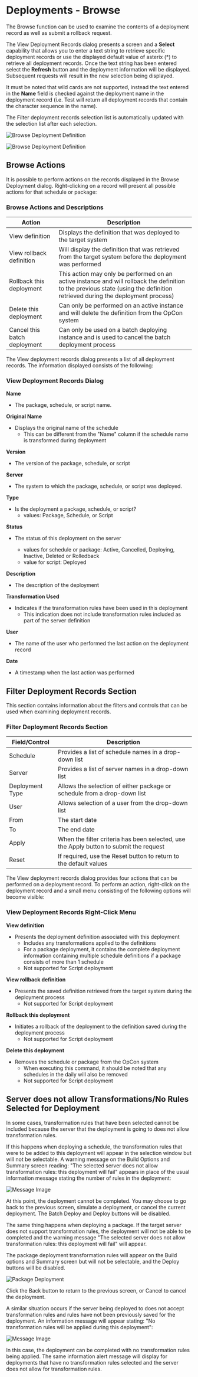 # Deployments - Browse

The Browse function can be used to examine the contents of a deployment record as well as submit a rollback request. 

The View Deployment Records dialog presents a screen and a **Select** capability that allows you to enter a text string to retrieve specific deployment records or use the displayed default value of asterix (*) to retrieve all deployment records.
Once the text string has been entered select the **Refresh** button and the deployment information will be displayed. 
Subsequent requests will result in the new selection being displayed. 

It must be noted that wild cards are not supported, instead the text entered in the **Name** field is checked against the deployment name in the deployment record (i.e. Test will return all deployment records that contain the character sequence in the name).

The Filter deployment records selection list is automatically updated with the selection list after each selection.


![Browse Deployment Definition](../../static/img/browse-deployment-definition.png)



![Browse Deployment Definition](../../static/img/browse-deployment-definition1.png)

## Browse Actions

It is possible to perform actions on the records displayed in the Browse Deployment dialog. Right-clicking on a record will present all possible actions for that schedule or package:

### Browse Actions and Descriptions

| Action | Description |
| ------ | ----------- |
| View definition | Displays the definition that was deployed to the target system |
| View rollback definition | Will display the definition that was retrieved from the target system before the deployment was performed |
| Rollback this deployment | This action may only be performed on an active instance and will rollback the definition to the previous state (using the definition retrieved during the deployment process) |
| Delete this deployment | Can only be performed on an active instance and will delete the definition from the OpCon system |
| Cancel this batch deployment | Can only be used on a batch deploying instance and is used to cancel the batch deployment process |

The View deployment records dialog presents a list of all deployment records. The information displayed consists of the following:

### View Deployment Records Dialog

**Name**	

* The package, schedule, or script name.

**Original Name**	

* Displays the original name of the schedule 
    * This can be different from the "Name" column if the schedule name is transformed during deployment

**Version**	

* The version of the package, schedule, or script

**Server**	

* The system to which the package, schedule, or script was deployed.

**Type**

* Is the deployment a package, schedule, or script?
    * values: Package, Schedule, or Script

**Status**

* The status of this deployment on the server

    * values for schedule or package: Active, Cancelled, Deploying, Inactive, Deleted or Rolledback
    * value for script: Deployed

**Description**	

* The description of the deployment

**Transformation Used**	

* Indicates if the transformation rules have been used in this deployment 
    * This indication does not include transformation rules included as part of the server definition

**User**	

* The name of the user who performed the last action on the deployment record

**Date**	

* A timestamp when the last action was performed

## Filter Deployment Records Section

This section contains information about the filters and controls that can be used when examining deployment records.

### Filter Deployment Records Section

| Field/Control | Description |
| ------------- | ----------- |
| Schedule | Provides a list of schedule names in a drop-down list |
| Server | Provides a list of server names in a drop-down list |
| Deployment Type | Allows the selection of either package or schedule from a drop-down list |
| User | Allows selection of a user from the drop-down list |
| From | The start date |
| To | The end date |
| Apply | When the filter criteria has been selected, use the Apply button to submit the request |
| Reset | If required, use the Reset button to return to the default values |

The View deployment records dialog provides four actions that can be performed on a deployment record. To perform an action, right-click on the deployment record and a small menu consisting of the following options will become visible:

### View Deployment Records Right-Click Menu

**View definition**

* Presents the deployment definition associated with this deployment
    * Includes any transformations applied to the definitions 
    * For a package deployment, it contains the complete deployment information containing multiple schedule definitions if a package consists of more than 1 schedule
    * Not supported for Script deployment

**View rollback definition**	

* Presents the saved definition retrieved from the target system during the deployment process
    * Not supported for Script deployment

**Rollback this deployment**

* Initiates a rollback of the deployment to the definition saved during the deployment process
    * Not supported for Script deployment

**Delete this deployment**	

* Removes the schedule or package from the OpCon system
    * When executing this command, it should be noted that any schedules in the daily will also be removed
    * Not supported for Script deployment

## Server does not allow Transformations/No Rules Selected for Deployment

In some cases, transformation rules that have been selected cannot be included because the server that the deployment is going to does not allow transformation rules.

If this happens when deploying a schedule, the transformation rules that were to be added to this deployment will appear in the selection window but will not be selectable. A warning message on the Build Options and Summary screen reading: "The selected server does not allow transformation rules: this deployment will fail" appears in place of the usual information message stating the number of rules in the deployment:

![Message Image](../../static/img/server-not-accepting-transformation-rules.png)

At this point, the deployment cannot be completed. You may choose to go back to the previous screen, simulate a deployment, or cancel the current deployment. The Batch Deploy and Deploy buttons will be disabled.

The same thing happens when deploying a package. If the target server does not support transformation rules, the deployment will not be able to be completed and the warning message "The selected server does not allow transformation rules: this deployment will fail" will appear.

The package deployment transformation rules will appear on the Build options and Summary screen but will not be selectable, and the Deploy buttons will be disabled.

![Package Deployment](../../static/img/package-deployment-transformation.png)

Click the Back button to return to the previous screen, or Cancel to cancel the deployment.

A similar situation occurs if the server being deployed to does not accept transformation rules and rules have not been previously saved for the deployment. An information message will appear stating: "No transformation rules will be applied during this deployment":

![Message Image](../../static/img/all-rules-and-not-applied.png)

In this case, the deployment can be completed with no transformation rules being applied. The same information alert message will display for deployments that have no transformation rules selected and the server does not allow for transformation rules.

